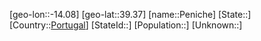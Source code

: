 ﻿---
location: [39.37,-14.08]
type: City
tags:
- geo/City


SpocWebEntityId: 33290
isDeleted: false
confidential: public

---
[geo-lon::-14.08]
[geo-lat::39.37]
[name::Peniche]
[State::]
[Country::[Portugal](geo/Continent/Europe/Portugal.md)]
[StateId::]
[Population::]
[Unknown::]

